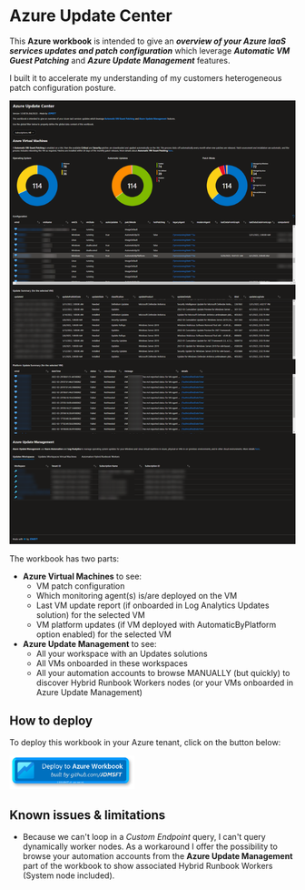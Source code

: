 # Azure Update Center

This **Azure workbook** is intended to give an ***overview of your Azure IaaS services updates and patch configuration*** which leverage ***Automatic VM Guest Patching*** and ***Azure Update Management*** features.

I built it to accelerate my understanding of my customers heterogeneous patch configuration posture.

![Azure Update Center workbook](media/AzureUpdateCenter.png)

The workbook has two parts:

* **Azure Virtual Machines** to see:
  * VM patch configuration
  * Which monitoring agent(s) is/are deployed on the VM
  * Last VM update report (if onboarded in Log Analytics Updates solution) for the selected VM
  * VM platform updates (if VM deployed with AutomaticByPlatform option enabled) for the selected VM
* **Azure Update Management** to see:
  * All your workspace with an Updates solutions
  * All VMs onboarded in these workspaces
  * All your automation accounts to browse MANUALLY (but quickly) to discover Hybrid Runbook Workers nodes (or your VMs onboarded in Azure Update Management)

## How to deploy

To deploy this workbook in your Azure tenant, click on the button below:

<a href="https://portal.azure.com/#create/Microsoft.Template/uri/https%3A%2F%2Fraw.githubusercontent.com%2Fjdmsft%2FAzureUpdateCenter%2Fmain%2Ftemplate%2Fdeploy.json" target="_blank"><img src="https://raw.githubusercontent.com/jdmsft/AzureUpdateCenter/main/media/DeployToAzWorkbookByJDMSFT_v2.0.png" height="60"/></a>

## Known issues & limitations

* Because we can't loop in a *Custom Endpoint* query, I can't query dynamically worker nodes. As a workaround I offer the possibility to browse your automation accounts from the **Azure Update Management** part of the workbook to show associated Hybrid Runbook Workers (System node included).